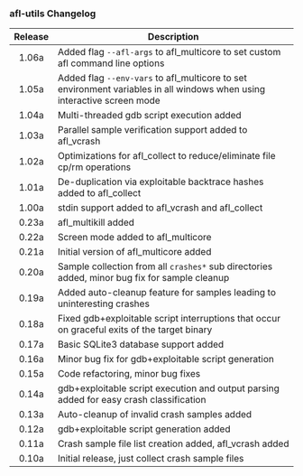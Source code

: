 ### afl-utils Changelog

Release | Description
:-------:|----
1.06a | Added flag `--afl-args` to afl_multicore to set custom afl command line options
1.05a | Added flag `--env-vars` to afl_multicore to set environment variables in all windows when using interactive screen mode
1.04a | Multi-threaded gdb script execution added
1.03a | Parallel sample verification support added to afl_vcrash
1.02a | Optimizations for afl_collect to reduce/eliminate file cp/rm operations
1.01a | De-duplication via exploitable backtrace hashes added to afl_collect 
1.00a | stdin support added to afl_vcrash and afl_collect
0.23a | afl_multikill added
0.22a | Screen mode added to afl_multicore
0.21a | Initial version of afl_multicore added
0.20a | Sample collection from all `crashes*` sub directories added, minor bug fix for sample cleanup
0.19a | Added auto-cleanup feature for samples leading to uninteresting crashes
0.18a | Fixed gdb+exploitable script interruptions that occur on graceful exits of the target binary
0.17a | Basic SQLite3 database support added
0.16a | Minor bug fix for gdb+exploitable script generation
0.15a | Code refactoring, minor bug fixes
0.14a | gdb+exploitable script execution and output parsing added for easy crash classification
0.13a | Auto-cleanup of invalid crash samples added
0.12a | gdb+exploitable script generation added
0.11a | Crash sample file list creation added, afl_vcrash added
0.10a | Initial release, just collect crash sample files
